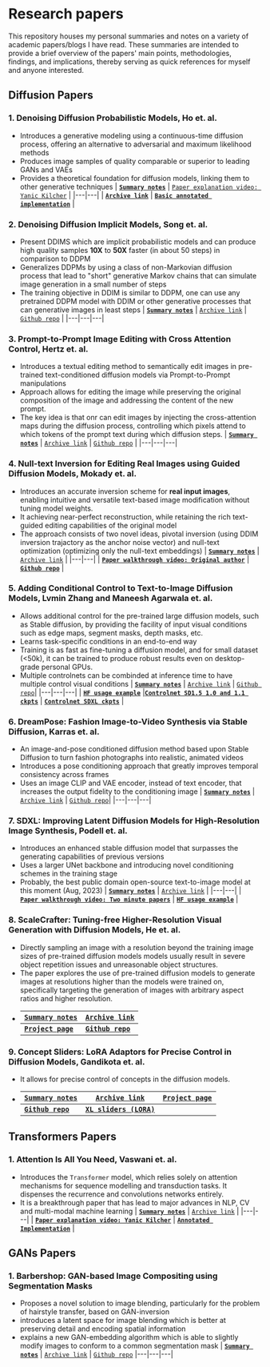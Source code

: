# Research papers
This repository houses my personal summaries and notes on a variety of academic papers/blogs I have read. These summaries are intended to provide a brief overview of the papers' main points, methodologies, findings, and implications, thereby serving as quick references for myself and anyone interested.


## Diffusion Papers
### 1. Denoising Diffusion Probabilistic Models, Ho et. al.
- Introduces a generative modeling using a continuous-time diffusion process, offering an alternative to adversarial and maximum likelihood methods
- Produces image samples of quality comparable or superior to leading GANs and VAEs
- Provides a theoretical foundation for diffusion models, linking them to other generative techniques
    | [**`Summary notes`**](Summaries/Diffusion/DDPM.md) |  [`Paper explanation video: Yanic Kilcher`](https://www.youtube.com/watch?v=W-O7AZNzbzQ) |
    |---|---|
    |  [**`Archive link`**](https://arxiv.org/abs/2006.11239) |  [**`Basic annotated implementation`**](https://nn.labml.ai/diffusion/ddpm/index.html) |


### 2. Denoising Diffusion Implicit Models, Song et. al.
- Present DDIMS which are implicit probabilistic models and can produce high quality samples **10X** to **50X** faster (in about 50 steps) in comparison to DDPM
- Generalizes DDPMs by using a class of non-Markovian diffusion process that lead to "short" generative Markov chains that can simulate image generation in a small number of steps
- The training objective in DDIM is similar to DDPM, one can use any pretrained DDPM model with DDIM or other generative processes that can generative images in least steps
    | [**`Summary notes`**](Summaries/Diffusion/DDIM.md) |  [`Archive link`](https://arxiv.org/abs/2010.02502) |  [`Github repo`](https://github.com/ermongroup/ddim) |
    |---|---|---|


### 3. Prompt-to-Prompt Image Editing with Cross Attention Control, Hertz et. al.
- Introduces a textual editing method to semantically edit images in pre-trained text-conditioned diffusion models via Prompt-to-Prompt manipulations
- Approach allows for editing the image while preserving the original composition of the image and addressing the content of the new prompt.  
- The key idea is that onr can edit images by injecting the cross-attention maps during the diffusion process, controlling which pixels attend to which tokens of the prompt text during which diffusion steps. 
    | [**`Summary notes`**](Summaries/Diffusion/Prompt-to-prompt.md) |  [`Archive link`](https://arxiv.org/abs/2208.01626) | [`Github repo`](https://github.com/google/prompt-to-prompt/) |
    |---|---|---|


### 4. Null-text Inversion for Editing Real Images using Guided Diffusion Models, Mokady et. al.
- Introduces an accurate inversion scheme for **real input images**,  enabling intuitive and versatile text-based image modification without tuning model weights.
- It achieving near-perfect reconstruction, while retaining the rich text-guided editing capabilities of the original model
- The approach consists of two novel ideas, pivotal inversion (using DDIM inversion trajactory as the anchor noise vector) and null-text optimization (optimizing only the null-text embeddings)
    | [**`Summary notes`**](Summaries/Diffusion/Null-TextInversion.md) |  [`Archive link`](https://arxiv.org/abs/2211.09794) |
    |---|---|
    | [**`Paper walkthrough video: Original author`**](https://www.youtube.com/watch?v=qzTlzrMWU2M&t=52s) | [**`Github repo`**](https://github.com/google/prompt-to-prompt/#null-text-inversion-for-editing-real-images)  |


### 5. Adding Conditional Control to Text-to-Image Diffusion Models, Lvmin Zhang and Maneesh Agarwala et. al.
- Allows additional control for the pre-trained large diffusion models, such as Stable diffusion, by providing the facility of input visual conditions such as edge maps, segment masks, depth masks, etc.
- Learns task-specific conditions in an end-to-end way
- Training is as fast as fine-tuning a diffusion model, and for small dataset (<50k), it can be trained to produce robust results even on desktop-grade personal GPUs.
- Multiple controlnets can be combinded at inference time to have multiple control visual conditions
    | [**`Summary notes`**](Summaries/Diffusion/ControlNet.md) |  [`Archive link`](https://arxiv.org/abs/2302.05543) | [`Github repo`](https://github.com/lllyasviel/ControlNet)|
    |---|---|---|
    |  [**`HF usage example`**](https://huggingface.co/blog/controlnet) |[**`Controlnet SD1.5 1.0 and 1.1 ckpts`**](https://huggingface.co/lllyasviel) |  [**`Controlnet SDXL ckpts`**](https://huggingface.co/models?other=stable-diffusion-xl&other=controlnet) |



### 6. DreamPose: Fashion Image-to-Video Synthesis via Stable Diffusion, Karras et. al.
-  An image-and-pose conditioned diffusion method based upon Stable Diffusion to turn fashion photographs into realistic, animated videos
-  Introduces a pose conditioning approach that greatly improves temporal consistency across frames
-  Uses an image CLIP and VAE encoder, instead of text encoder, that increases the output fidelity to the conditioning image
    | [**`Summary notes`**](Summaries/Diffusion/DreamPose.md) |  [`Archive link`](https://arxiv.org/abs/2304.06025) | [`Github repo`](https://github.com/johannakarras/DreamPose)|
    |---|---|---|


### 7. SDXL: Improving Latent Diffusion Models for High-Resolution Image Synthesis, Podell et. al.
- Introduces an enhanced stable diffusion model that surpasses the generating capabilities of previous versions
- Uses a larger UNet backbone and introducing novel conditioning schemes in the training stage
- Probably, the best public domain open-source text-to-image model at this moment (Aug, 2023)
    | [**`Summary notes`**](Summaries/Diffusion/SDXL.md) |  [`Archive link`](https://arxiv.org/abs/2307.01952) | 
    |---|---|
    | [**`Paper walkthrough video: Two minute papers`**](https://www.youtube.com/watch?v=kkYaikeLJdc) | [**`HF usage example`**](https://huggingface.co/docs/diffusers/api/pipelines/stable_diffusion/stable_diffusion_xl)  |
    
### 8. ScaleCrafter: Tuning-free Higher-Resolution Visual Generation with Diffusion Models, He et. al.
- Directly sampling an image with a resolution beyond the training image sizes of pre-trained diffusion models models usually result in severe object repetition issues and unreasonable object structures.
- The paper explores the use of pre-trained diffusion models to generate images at resolutions higher than the models were trained on, specifically targeting the generation of images with arbitrary aspect ratios and higher resolution.
- | [**`Summary notes`**](Summaries/Diffusion/ScaleCrafter.md) |  [`Archive link`](https://arxiv.org/abs/2310.07702) | 
    |---|---|
    | [**`Project page`**](https://yingqinghe.github.io/scalecrafter/) | [**`Github repo`**](https://github.com/YingqingHe/ScaleCrafter)  |

### 9. Concept Sliders: LoRA Adaptors for Precise Control in Diffusion Models, Gandikota et. al.
- It allows for precise control of concepts in the diffusion models.
- | [**`Summary notes`**](TODO) |  [`Archive link`](https://arxiv.org/pdf/2311.12092) | [**`Project page`**](https://sliders.baulab.info/) |
    |---|---|---|
    | [**`Github repo`**](https://github.com/rohitgandikota/sliders)  | [**`XL sliders (LORA)`**](https://sliders.baulab.info/weights/xl_sliders/)  |


## Transformers Papers
### 1. Attention Is All You Need, Vaswani et. al.
- Introduces the `Transformer` model, which relies solely on attention mechanisms for sequence modelling and transduction tasks. It dispenses the recurrence and convolutions networks entirely.
- It is a breakthrough paper that has lead to major advances in NLP, CV and multi-modal machine learning
  | [**`Summary notes`**](Summaries/Transformers/Attention.md) |  [`Archive link`](https://arxiv.org/abs/1706.03762) |
    |---|---|
    | [**`Paper explanation video: Yanic Kilcher`**](https://www.youtube.com/watch?v=iDulhoQ2pro&t=3s) | [**`Annotated Implementation`**](http://nlp.seas.harvard.edu/annotated-transformer/) |
    
## GANs Papers
### 1. Barbershop: GAN-based Image Compositing using Segmentation Masks
- Proposes a novel solution to image blending, particularly for the problem of hairstyle transfer, based on GAN-inversion
- introduces a latent space for image blending which is better at preserving detail and encoding spatial information
- explains a new GAN-embedding algorithm which is able to slightly modify images to conform to a common segmentation mask
    | [**`Summary notes`**](Summaries/GANs/Barbershop.md) |  [`Archive link`](https://arxiv.org/abs/2106.01505) | [`Github repo`](https://github.com/ZPdesu/Barbershop)
    |---|---|---|